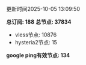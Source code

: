 更新时间2025-10-05 13:09:50

**总订阅: 188**
**总节点: 37834**
- vless节点: 10876
- hysteria2节点: 15

**google ping有效节点: 134**
